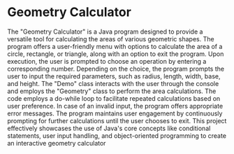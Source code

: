 # Geometry Calculator
The "Geometry Calculator" is a Java program designed to provide a versatile tool for calculating the areas of various geometric shapes. The program offers a user-friendly menu with options to calculate the area of a circle, rectangle, or triangle, along with an option to exit the program. Upon execution, the user is prompted to choose an operation by entering a corresponding number. Depending on the choice, the program prompts the user to input the required parameters, such as radius, length, width, base, and height. The "Demo" class interacts with the user through the console and employs the "Geometry" class to perform the area calculations. The code employs a do-while loop to facilitate repeated calculations based on user preference. In case of an invalid input, the program offers appropriate error messages. The program maintains user engagement by continuously prompting for further calculations until the user chooses to exit. This project effectively showcases the use of Java's core concepts like conditional statements, user input handling, and object-oriented programming to create an interactive geometry calculator
